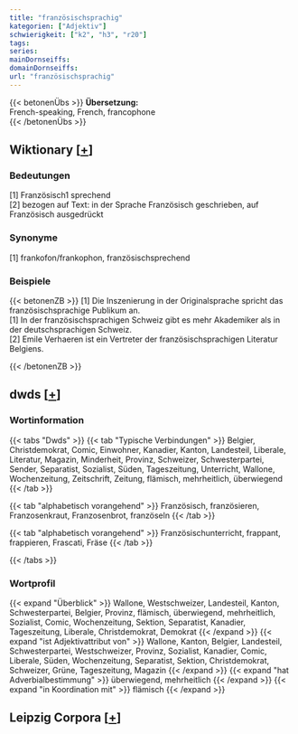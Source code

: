 ```yaml
---
title: "französischsprachig"
kategorien: ["Adjektiv"]
schwierigkeit: ["k2", "h3", "r20"]
tags:
series:
mainDornseiffs:
domainDornseiffs:
url: "französischsprachig"
---
```


{{< betonenÜbs >}}
**Übersetzung:**  
French-speaking, French, francophone  
{{< /betonenÜbs >}}

## Wiktionary [[+](https://de.wiktionary.org/wiki/französischsprachig)]

### Bedeutungen
[1] Französisch1 sprechend  
[2] bezogen auf Text: in der Sprache Französisch geschrieben, auf Französisch ausgedrückt  

### Synonyme
[1] frankofon/frankophon, französischsprechend  

### Beispiele
{{< betonenZB >}}
[1] Die Inszenierung in der Originalsprache spricht das französischsprachige Publikum an.  
[1] In der französischsprachigen Schweiz gibt es mehr Akademiker als in der deutschsprachigen Schweiz.  
[2] Emile Verhaeren ist ein Vertreter der französischsprachigen Literatur Belgiens.  

{{< /betonenZB >}}


## dwds [[+](https://www.dwds.de/wb/französischsprachig)]

### Wortinformation
{{< tabs "Dwds" >}}
{{< tab "Typische Verbindungen" >}}
Belgier, Christdemokrat, Comic, Einwohner, Kanadier, Kanton, Landesteil, Liberale, Literatur, Magazin, Minderheit, Provinz, Schweizer, Schwesterpartei, Sender, Separatist, Sozialist, Süden, Tageszeitung, Unterricht, Wallone, Wochenzeitung, Zeitschrift, Zeitung, flämisch, mehrheitlich, überwiegend
{{< /tab >}}

{{< tab "alphabetisch vorangehend" >}}
Französisch, französieren, Franzosenkraut, Franzosenbrot, französeln
{{< /tab >}}

{{< tab "alphabetisch vorangehend" >}}
Französischunterricht, frappant, frappieren, Frascati, Fräse
{{< /tab >}}

{{< /tabs >}}

### Wortprofil
{{< expand "Überblick" >}} Wallone, Westschweizer, Landesteil, Kanton, Schwesterpartei, Belgier, Provinz, flämisch, überwiegend, mehrheitlich, Sozialist, Comic, Wochenzeitung, Sektion, Separatist, Kanadier, Tageszeitung, Liberale, Christdemokrat, Demokrat {{< /expand >}}
{{< expand "ist Adjektivattribut von" >}} Wallone, Kanton, Belgier, Landesteil, Schwesterpartei, Westschweizer, Provinz, Sozialist, Kanadier, Comic, Liberale, Süden, Wochenzeitung, Separatist, Sektion, Christdemokrat, Schweizer, Grüne, Tageszeitung, Magazin {{< /expand >}}
{{< expand "hat Adverbialbestimmung" >}} überwiegend, mehrheitlich {{< /expand >}}
{{< expand "in Koordination mit" >}} flämisch {{< /expand >}}

## Leipzig Corpora [[+](https://corpora.uni-leipzig.de/en/res?word=französischsprachig&corpusId=deu_newscrawl-public_2018)]

